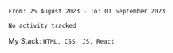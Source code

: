 <!--START_SECTION:waka-->

```txt
From: 25 August 2023 - To: 01 September 2023

No activity tracked
```

<!--END_SECTION:waka-->
My Stack: `HTML, CSS, JS, React`
